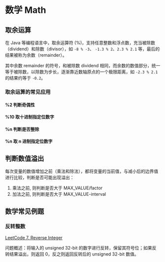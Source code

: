 # 数学 Math


## 取余运算

在 Java 等编程语言中，取余运算符 (%)，支持任意整数和浮点数，充当被除数（dividend）和除数（divisor），如 `-8 % -3`、 `-1.3 % 2`、`2.3 % 2.1` 等，最后的结果被称为余数（remainder）。

其中余数 remainder 的符号，和被除数 dividend 相同，而余数的数值部分，统一等于被除数，以除数为步长，逐渐靠近数轴原点的一个极限距离，如 `-2.3 % 2.1` 的结果约等于 `-0.2`。

### 取余运算的常见应用

#### %2 判断奇偶性

#### %10 取十进制指定位数字

#### %n 判断是否整除

#### %n 取 n 进制指定位数字


## 判断数值溢出

每次变量的数值增加之前（乘法和除法），都将变量的当前值，与减小后的边界值进行比较，判断是否可能出现溢出：
1. 乘法之前, 则判断是否大于 MAX_VALUE/factor
2. 加法之前, 则判断是否大于 MAX_VALUE-interval

## 数学常见例题


### 反转整数

[LeetCode 7. Reverse Integer](https://leetcode.com/problems/reverse-integer/)

问题概述：将输入的 unsigned 32-bit 的数字进行反转，保留其符号位；如果反转结果溢出，则返回 0，反之则返回反转后的 unsigned 32-bit 数值。
